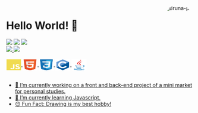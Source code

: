 <img align="right" alt="Bruna-pic" height="150" style="border-radius:50px;" src="https://share-cdn.picrew.me/shareImg/org/202110/1300090_ljNQ9izk.png">
<h1>Hello World! 👋</h1>

<div> 
    <a href="https://instagram.com/brunafalheiro" target="_blank"><img src="https://img.shields.io/badge/-Instagram-%23E4405F?style=for-the-badge&logo=instagram&logoColor=white" target="_blank"></a>
    <a href="https://www.linkedin.com/in/brunafalheiro" target="_blank"><img src="https://img.shields.io/badge/-LinkedIn-%230077B5?style=for-the-badge&logo=linkedin&logoColor=white" target="_blank"></a>
    <a href = "mailto:brunapf@ic.ufrj.br"><img src="https://img.shields.io/badge/-Gmail-%23333?style=for-the-badge&logo=gmail&logoColor=white" target="_blank"></a>
 </div>
  
<div >
  <a href="https://github.com/brunafalheiro">
  <img height="150em" src="https://github-readme-stats.vercel.app/api?username=brunafalheiro&show_icons=true&theme=dracula&include_all_commits=true&count_private=true"/>
  <img height="150em" src="https://github-readme-stats.vercel.app/api/top-langs/?username=brunafalheiro&layout=compact&langs_count=7&theme=dracula"/>
</div>
  
<div style="display: inline_block"><br>
  <img align="center" alt="Bruna-Js" height="30" width="40" src="https://raw.githubusercontent.com/devicons/devicon/master/icons/javascript/javascript-plain.svg">
  <img align="center" alt="Bruna-HTML" height="30" width="40" src="https://raw.githubusercontent.com/devicons/devicon/master/icons/html5/html5-original.svg">
  <img align="center" alt="Rafa-CSS" height="30" width="40" src="https://raw.githubusercontent.com/devicons/devicon/master/icons/css3/css3-original.svg">
  <img align="center" alt="Bruna-C" height="30" width="40" src="https://raw.githubusercontent.com/devicons/devicon/master/icons/c/c-original.svg">
  <img align="center" alt="Bruna-Java" height="30" width="40" src="https://raw.githubusercontent.com/devicons/devicon/master/icons/java/java-original.svg">
  <br></br>
</div>
 
- 🔭 I’m currently working on a front and back-end project of a mini market for personal studies.
- 🌱 I’m currently learning Javascript.
- 😊 Fun Fact: Drawing is my best hobby! 
